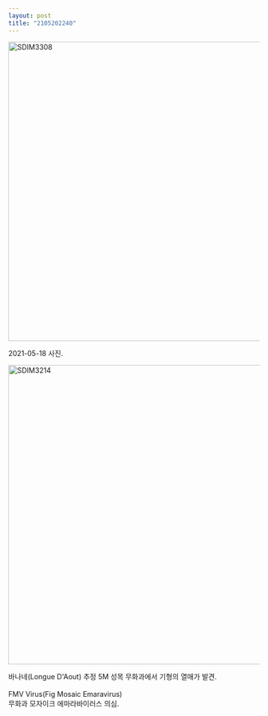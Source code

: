 ```yaml
---
layout: post
title: "2105202240"
---
```


<img width="600px" alt="SDIM3308" src="https://user-images.githubusercontent.com/81041256/131774216-deb17d73-e7b3-41f0-ac0d-ad8e6002202d.jpg">

2021-05-18 사진. <br/>

<img width="600px" alt="SDIM3214" src="https://user-images.githubusercontent.com/81041256/131774237-2f0efa3a-0ee7-425c-8822-8acdfd0089ab.jpg">

바나네(Longue D'Aout) 추정 5M 성목 무화과에서 기형의 열매가 발견. <br/>
<br/>
FMV Virus(Fig Mosaic Emaravirus) <br/>
무화과 모자이크 에마라바이러스 의심. <br/>
<br/>
